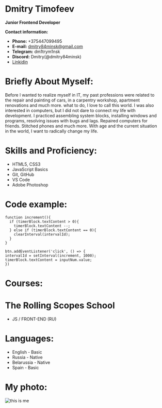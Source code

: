 # Dmitry Timofeev

**Junior Frontend Developer** 

**Contact information:**

* **Phone:** +375447099495
* **E-mail:** dmitry84minsk@gmail.com
* **Telegram:** dm1trym1nsk
* **Discord:** Dmitry(@dmitry84minsk)
* [Linkidin](https://www.linkedin.com/in/dmitry-timofeev-a36314168)

# Briefly About Myself:

Before I wanted to realize myself in IT, my past professions were related to the repair and painting of cars, in a carpentry workshop, apartment renovations and much more. what to do, I love to call this world. I was also interested in computers, but I did not dare to connect my life with development. I practiced assembling system blocks, installing windows and programs, resolving issues with bugs and lags. Repaired computers for friends. Stitched phones and much more. With age and the current situation in the world, I want to radically change my life.

# Skills and Proficiency:

* HTML5, CSS3
* JavaScript Basics
* Git, GitHub
* VS Code
* Adobe Photoshop

# Code example:
```
function increment(){
  if (timerBlock.textContent > 0){
    timerBlock.textContent --;
  } else if (timerBlock.textContent == 0){
    clearInterval(intervalId);
  }
}

btn.addEventListener('click', () => {
intervalId = setInterval(increment, 1000);
timerBlock.textContent = inputNum.value;
})
```
# Courses:

# The Rolling Scopes School
* JS / FRONT-END (RU)

# Languages:

* English - Basic
* Russia - Native
* Belarussia - Native
* Spain - Basic

# My photo:
![this is me](/rsschool-cv/image/20180722_153511%20(1).jpg)